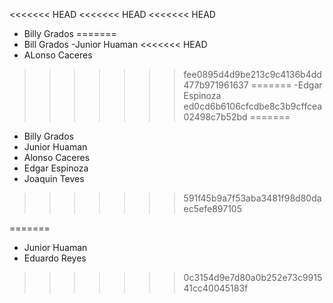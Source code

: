 <<<<<<< HEAD
<<<<<<< HEAD
<<<<<<< HEAD
- Billy Grados
=======
-   Bill Grados 
-Junior Huaman
<<<<<<< HEAD
- ALonso Caceres
>>>>>>> fee0895d4d9be213c9c4136b4dd477b971961637
=======
-Edgar Espinoza
>>>>>>> ed0cd6b6106cfcdbe8c3b9cffcea02498c7b52bd
=======
- Billy Grados 
- Junior Huaman
- Alonso Caceres
- Edgar Espinoza
- Joaquin Teves
>>>>>>> 591f45b9a7f53aba3481f98d80daec5efe897105

=======
- Junior Huaman
- Eduardo Reyes
>>>>>>> 0c3154d9e7d80a0b252e73c991541cc40045183f
